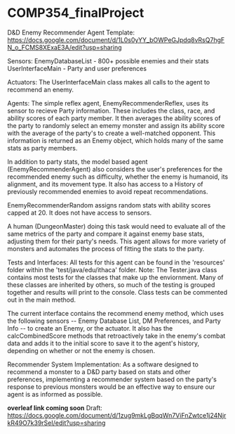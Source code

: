 # COMP354_finalProject
D&D Enemy Recommender Agent Template: https://docs.google.com/document/d/1L0s0yYY_bOWPeGJpdq8vRsQ7hgFN_o_FCMS8XExaE3A/edit?usp=sharing

Sensors: 
EnemyDatabaseList - 800+ possible enemies and their stats
UserInterfaceMain - Party and user preferences


Actuators:
The UserInterfaceMain class  makes all calls to the agent to recommend an enemy.

Agents:
The simple reflex agent, EnemyRecommenderReflex, uses its sensor to recieve Party information. These includes the class, race, and ability scores of each party member. It then averages the ability scores of the party to randomly select an ememy monster and assign its ability score with the average of the party's to create a well-matched opponent. This information is returned as an Enemy object, which holds many of the same stats as party members.

In addition to party stats, the  model based agent (EnemyRecommenderAgent) also considers the user's preferences for the recommended enemy such as difficulty, whether the enemy is humanoid, its alignment, and its movement type. It also has access to a History of previously recommended enemies to avoid repeat recommendations.

EnemyRecommenderRandom assigns random stats with ability scores capped at 20. It does not have access to sensors.

A human (DungeonMaster) doing this task would need to evaluate all of the same metrics of the party and compare it against enemy base stats, adjusting them for their party's needs. This agent allows for more variety of monsters and automates the process of fitting the stats to the party.


Tests and Interfaces:
All tests for this agent can be found in the 'resources' folder within the 'test/java/edu/ithaca' folder. 
Note: The Tester.java class contains most tests for the classes that make up the enviornment. Many of these classes are inherited by others, so much of the testing is grouped together and results will print to the console. Class tests can be commented out in the main method.

The current interface contains the recommend enemy method, which uses the following sensors -- Enemy Database List, DM Preferences, and Party Info -- to create an Enemy, or the actuator. It also has the calcCombinedScore methods that retroactively take in the enemy's combat data and adds it to the initial score to save it to the agent's history, depending on whether or not the enemy is chosen.


Recommender System Implementation:
As a software designed to recommend a monster to a D&D party based on stats and other preferences, implementing a recommender system based on the party's response to previous monsters would be an effective way to ensure our agent is as informed as possible. 

**overleaf link coming soon**
Draft: https://docs.google.com/document/d/1zug9mkLgBqqWn7ViFnZwtce1j24NjrkR49O7k39rSeI/edit?usp=sharing
